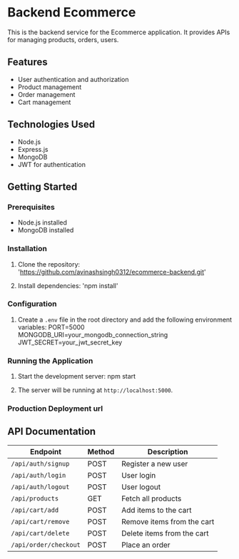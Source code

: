 # Backend Ecommerce

This is the backend service for the Ecommerce application. It provides APIs for managing products, orders, users.

## Features

- User authentication and authorization
- Product management
- Order management
- Cart management

## Technologies Used

- Node.js
- Express.js
- MongoDB
- JWT for authentication

## Getting Started

### Prerequisites

- Node.js installed
- MongoDB installed

### Installation

1. Clone the repository:
   'https://github.com/avinashsingh0312/ecommerce-backend.git'

2. Install dependencies:
   'npm install'

### Configuration

1. Create a `.env` file in the root directory and add the following environment variables:
   PORT=5000
   MONGODB_URI=your_mongodb_connection_string
   JWT_SECRET=your_jwt_secret_key

### Running the Application

1. Start the development server:
   npm start

2. The server will be running at `http://localhost:5000`.

### Production Deployment url

## API Documentation

| Endpoint              | Method | Description                |
| --------------------- | ------ | -------------------------- |
| `/api/auth/signup`    | POST   | Register a new user        |
| `/api/auth/login`     | POST   | User login                 |
| `/api/auth/logout`    | POST   | User logout                |
| `/api/products`       | GET    | Fetch all products         |
| `/api/cart/add`       | POST   | Add items to the cart      |
| `/api/cart/remove`    | POST   | Remove items from the cart |
| `/api/cart/delete`    | POST   | Delete items from the cart |
| `/api/order/checkout` | POST   | Place an order             |
